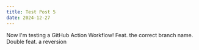 ```yaml
---
title: Test Post 5
date: 2024-12-27
---
```

Now I'm testing a GitHub Action Workflow! Feat. the correct branch name.
Double feat. a reversion